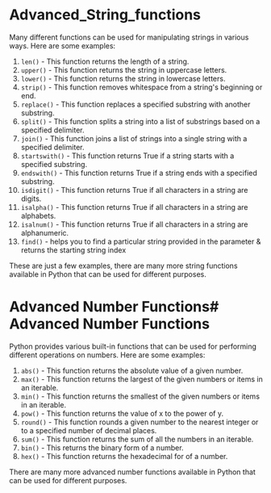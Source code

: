 # Advanced_String_functions
Many different functions can be used for manipulating strings in various ways. Here are some examples:

1. `len()` - This function returns the length of a string.
2. `upper()` - This function returns the string in uppercase letters.
3. `lower()` - This function returns the string in lowercase letters.
4. `strip()` - This function removes whitespace from a string's beginning or end.
5. `replace()` - This function replaces a specified substring with another substring.
6. `split()` - This function splits a string into a list of substrings based on a specified delimiter.
7. `join()` - This function joins a list of strings into a single string with a specified delimiter.
8. `startswith()` - This function returns True if a string starts with a specified substring.
9. `endswith()` - This function returns True if a string ends with a specified substring.
10. `isdigit()` - This function returns True if all characters in a string are digits.
11. `isalpha()` - This function returns True if all characters in a string are alphabets.
12. `isalnum()` - This function returns True if all characters in a string are alphanumeric.
13. `find()` - helps you to find a particular string provided in the parameter & returns the starting string index

These are just a few examples, there are many more string functions available in Python that can be used for different purposes.

# Advanced Number Functions# Advanced Number Functions

Python provides various built-in functions that can be used for performing different operations on numbers. Here are some examples:

1. `abs()` - This function returns the absolute value of a given number.
2. `max()` - This function returns the largest of the given numbers or items in an iterable.
3. `min()` - This function returns the smallest of the given numbers or items in an iterable.
4. `pow()` - This function returns the value of x to the power of y.
5. `round()` - This function rounds a given number to the nearest integer or to a specified number of decimal places.
6. `sum()` - This function returns the sum of all the numbers in an iterable.
7. `bin()` - This returns the binary form of a number.
8. `hex()` - This function returns the hexadecimal for of a number.


There are many more advanced number functions available in Python that can be used for different purposes.


